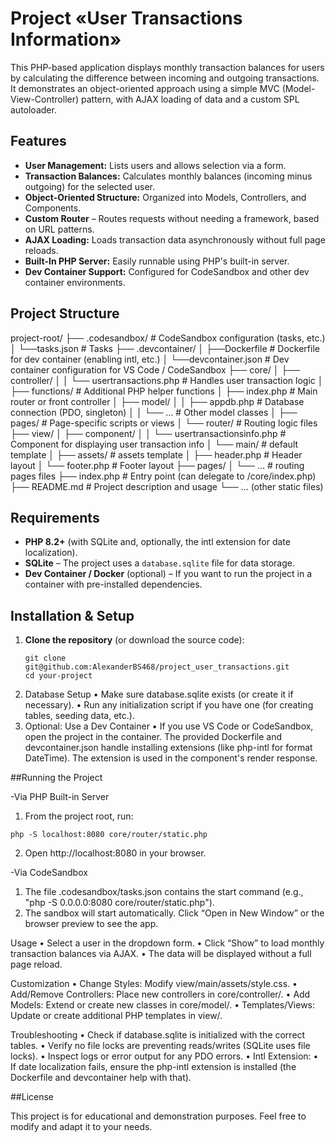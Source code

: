 # Project «User Transactions Information»

This PHP-based application displays monthly transaction balances for users by calculating the difference between incoming and outgoing transactions. 
It demonstrates an object-oriented approach using a simple MVC (Model-View-Controller) pattern, with AJAX loading of data and a custom SPL autoloader.

## Features

- **User Management:** Lists users and allows selection via a form.
- **Transaction Balances:** Calculates monthly balances (incoming minus outgoing) for the selected user.
- **Object-Oriented Structure:** Organized into Models, Controllers, and Components.
- **Custom Router** – Routes requests without needing a framework, based on URL patterns.
- **AJAX Loading:** Loads transaction data asynchronously without full page reloads.
- **Built-In PHP Server:** Easily runnable using PHP's built-in server.
- **Dev Container Support:** Configured for CodeSandbox and other dev container environments.

## Project Structure

project-root/
├── .codesandbox/                # CodeSandbox configuration (tasks, etc.)
│   └──tasks.json                # Tasks
├── .devcontainer/
│   ├──Dockerfile                # Dockerfile for dev container (enabling intl, etc.)
│   └──devcontainer.json         # Dev container configuration for VS Code / CodeSandbox
├── core/
│   ├── controller/
│   │   └── usertransactions.php  # Handles user transaction logic
│   ├── functions/                # Additional PHP helper functions
│   ├── index.php                 # Main router or front controller
│   ├── model/
│   │   ├── appdb.php            # Database connection (PDO, singleton)
│   │   └── …                    # Other model classes
│   ├── pages/                   # Page-specific scripts or views
│   └── router/                  # Routing logic files
├── view/
│   ├── component/
│   │   └── usertransactionsinfo.php # Component for displaying user transaction info
│   └── main/                    # default template
│       ├── assets/              # assets template
│       ├── header.php           # Header layout
│       └── footer.php           # Footer layout
├── pages/
│       └── …                    # routing pages files
├── index.php                    # Entry point (can delegate to /core/index.php)
├── README.md                    # Project description and usage
└── … (other static files)

## Requirements

- **PHP 8.2+** (with SQLite and, optionally, the intl extension for date localization).
- **SQLite** – The project uses a `database.sqlite` file for data storage.
- **Dev Container / Docker** (optional) – If you want to run the project in a container with pre-installed dependencies.

## Installation & Setup

1. **Clone the repository** (or download the source code):
   ```
   git clone git@github.com:AlexanderBS468/project_user_transactions.git
   cd your-project
   ```
2.	Database Setup
	•	Make sure database.sqlite exists (or create it if necessary).
	•	Run any initialization script if you have one (for creating tables, seeding data, etc.). 
3.	Optional: Use a Dev Container
	•	If you use VS Code or CodeSandbox, open the project in the container. The provided Dockerfile and devcontainer.json handle installing extensions (like php-intl for format DateTime).
The extension is used in the component's render response.

##Running the Project

-Via PHP Built-in Server

1.	From the project root, run:
```
php -S localhost:8080 core/router/static.php
```

2.	Open http://localhost:8080 in your browser.

-Via CodeSandbox

1.	The file .codesandbox/tasks.json contains the start command (e.g., "php -S 0.0.0.0:8080 core/router/static.php").
2.	The sandbox will start automatically. Click “Open in New Window” or the browser preview to see the app.

Usage
	•	Select a user in the dropdown form.
	•	Click “Show” to load monthly transaction balances via AJAX.
	•	The data will be displayed without a full page reload.

Customization
	•	Change Styles: Modify view/main/assets/style.css.
	•	Add/Remove Controllers: Place new controllers in core/controller/.
	•	Add Models: Extend or create new classes in core/model/.
	•	Templates/Views: Update or create additional PHP templates in view/.

Troubleshooting
	•	Check if database.sqlite is initialized with the correct tables.
	•	Verify no file locks are preventing reads/writes (SQLite uses file locks).
	•	Inspect logs or error output for any PDO errors.
	•	Intl Extension:
	•	If date localization fails, ensure the php-intl extension is installed (the Dockerfile and devcontainer help with that).

##License

This project is for educational and demonstration purposes. Feel free to modify and adapt it to your needs.